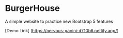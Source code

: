 # BurgerHouse

A simple website to practice new Bootstrap 5 features

[Demo Link] (https://nervous-panini-d710b6.netlify.app/)
